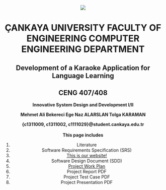 
<p align="center">
<img src="https://i.hizliresim.com/9mvZn5.png">
</p>
 <h1 align="center">ÇANKAYA UNIVERSITY FACULTY OF ENGINEERING COMPUTER ENGINEERING DEPARTMENT</h1>
<h2 align="center">Development of a Karaoke Application for Language Learning</h2>
<h2 align="center">CENG 407/408</h2>
<p align="center">
<b align="center">Innovative System Design and Development I/II</b>


<p align="center">
<b align="center">Mehmet Ali Bekereci      Ege Naz ALARSLAN      Tolga KARAMAN</b><br>

<p align="center">
<b align="center">{c1311009, c1311002, c1111029}@student.cankaya.edu.tr</b><br>


<br/>
<b align="center">This page includes</b>

 <ol  align="center">
  <li>Literature</li>
<li> Software Requirements Specification (SRS)</li>
<li> <a href="http://developmentkaraoke.unaux.com/MainPage.html">This is our website!</a> </li>
<li> Software Design Document (SDD)</li>
<li> <a href="https://docs.google.com/spreadsheets/d/1UvhSIQKB9O_zAtkDcbCTJLw2sfHCoISJobhdgsVElMs/edit?usp=sharing"> Project Work Plan</a></li>
<li> Project Report PDF</li>
<li> Project Test Case PDF</li>
<li> Project Presentation PDF</li>
</ol> 
